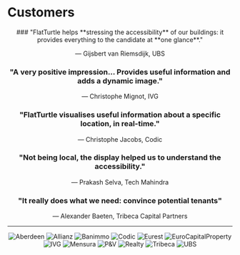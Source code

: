 Customers
=========

<center>
### "FlatTurtle helps **stressing the accessibility** of our buildings: it provides everything to the candidate at **one glance**."

&mdash; Gijsbert van Riemsdijk, UBS

### "A **very positive impression**... Provides useful information and adds a dynamic image."

&mdash; Christophe Mignot, IVG

### "FlatTurtle visualises **useful information** about a specific location, in real-time."

&mdash; Christophe Jacobs, Codic

### "Not being local, the display **helped us** to understand the accessibility."

&mdash; Prakash Selva, Tech Mahindra
 
### "It really does what we need: **convince potential tenants**"

&mdash; Alexander Baeten, Tribeca Capital Partners

***

![Aberdeen](https://img.flatturtle.com/flatturtle.com/customers/aberdeen.png) 
![Allianz](https://img.flatturtle.com/flatturtle.com/customers/allianz.png) 
![Banimmo](https://img.flatturtle.com/flatturtle.com/customers/banimmo.png) 
![Codic](https://img.flatturtle.com/flatturtle.com/customers/codic.png) 
![Eurest](https://img.flatturtle.com/flatturtle.com/customers/eurest.png) 
![EuroCapitalProperty](https://img.flatturtle.com/flatturtle.com/customers/eurocapitalproperty.png) 
![IVG](https://img.flatturtle.com/flatturtle.com/customers/ivg.png) 
![Mensura](https://img.flatturtle.com/flatturtle.com/customers/mensura.png) 
![P&V](https://img.flatturtle.com/flatturtle.com/customers/pv.png) 
![Realty](https://img.flatturtle.com/flatturtle.com/customers/realty.png) 
![Tribeca](https://img.flatturtle.com/flatturtle.com/customers/tribeca.png) 
![UBS](https://img.flatturtle.com/flatturtle.com/customers/ubs.png) 
</center>